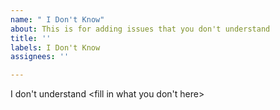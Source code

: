 ```yaml
---
name: " I Don't Know"
about: This is for adding issues that you don't understand
title: ''
labels: I Don't Know
assignees: ''

---
```


I don't understand <fill in what you don't here>
